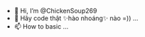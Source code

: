 - 👋 Hi, I’m @ChickenSoup269
- 👀 Hãy code thật ✨hào nhoáng✨ nào =)) ...
- 📫 How to basic ...

<!---
ChickenSoup269/ChickenSoup269 is a ✨ special ✨ repository because its `README.md` (this file) appears on your GitHub profile.
You can click the Preview link to take a look at your changes.
--->
<!-- Hi do you want go toooooooooooooooooooo the rạp xiếc -->
